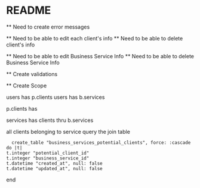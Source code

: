 # README

** Need to create error messages

** Need to be able to edit each client's info
** Need to be able to delete client's info

** Need to be able to edit Business Service Info
** Need to be able to delete Business Service Info

** Create validations

** Create Scope

users has p.clients
users has b.services

p.clients has 

services has clients thru b.services

all clients belonging to service
    query the join table 


      create_table "business_services_potential_clients", force: :cascade do |t|
    t.integer "potential_client_id"
    t.integer "business_service_id"
    t.datetime "created_at", null: false
    t.datetime "updated_at", null: false
  end